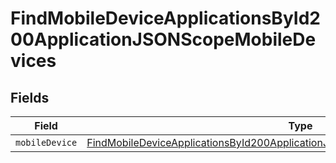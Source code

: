 # FindMobileDeviceApplicationsById200ApplicationJSONScopeMobileDevices


## Fields

| Field                                                                                                                                                                                           | Type                                                                                                                                                                                            | Required                                                                                                                                                                                        | Description                                                                                                                                                                                     |
| ----------------------------------------------------------------------------------------------------------------------------------------------------------------------------------------------- | ----------------------------------------------------------------------------------------------------------------------------------------------------------------------------------------------- | ----------------------------------------------------------------------------------------------------------------------------------------------------------------------------------------------- | ----------------------------------------------------------------------------------------------------------------------------------------------------------------------------------------------- |
| `mobileDevice`                                                                                                                                                                                  | [FindMobileDeviceApplicationsById200ApplicationJSONScopeMobileDevicesMobileDevice](../../models/operations/findmobiledeviceapplicationsbyid200applicationjsonscopemobiledevicesmobiledevice.md) | :heavy_minus_sign:                                                                                                                                                                              | N/A                                                                                                                                                                                             |